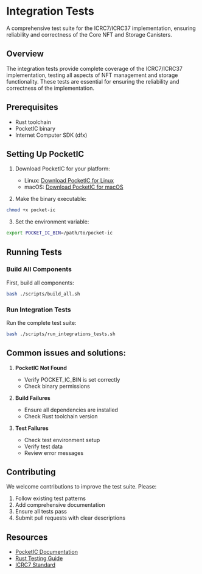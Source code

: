 # Integration Tests

A comprehensive test suite for the ICRC7/ICRC37 implementation, ensuring reliability and correctness of the Core NFT and Storage Canisters.

## Overview

The integration tests provide complete coverage of the ICRC7/ICRC37 implementation, testing all aspects of NFT management and storage functionality. These tests are essential for ensuring the reliability and correctness of the implementation.

## Prerequisites

- Rust toolchain
- PocketIC binary
- Internet Computer SDK (dfx)

## Setting Up PocketIC

1. Download PocketIC for your platform:
   - Linux: [Download PocketIC for Linux](https://github.com/dfinity/pocket-ic/releases)
   - macOS: [Download PocketIC for macOS](https://github.com/dfinity/pocket-ic/releases)

2. Make the binary executable:
```bash
chmod +x pocket-ic
```

3. Set the environment variable:
```bash
export POCKET_IC_BIN=/path/to/pocket-ic
```

## Running Tests

### Build All Components

First, build all components:
```bash
bash ./scripts/build_all.sh
```

### Run Integration Tests

Run the complete test suite:
```bash
bash ./scripts/run_integrations_tests.sh
```

## Common issues and solutions:

1. **PocketIC Not Found**
   - Verify POCKET_IC_BIN is set correctly
   - Check binary permissions

2. **Build Failures**
   - Ensure all dependencies are installed
   - Check Rust toolchain version

3. **Test Failures**
   - Check test environment setup
   - Verify test data
   - Review error messages

## Contributing

We welcome contributions to improve the test suite. Please:

1. Follow existing test patterns
2. Add comprehensive documentation
3. Ensure all tests pass
4. Submit pull requests with clear descriptions

## Resources

- [PocketIC Documentation](https://github.com/dfinity/pocket-ic)
- [Rust Testing Guide](https://doc.rust-lang.org/book/ch11-00-testing.html)
- [ICRC7 Standard](https://github.com/dfinity/ICRC-7) 